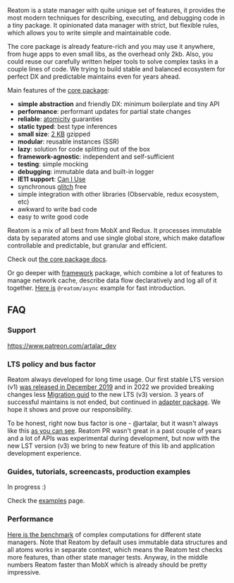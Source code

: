 Reatom is a state manager with quite unique set of features, it provides the most modern techniques for describing, executing, and debugging code in a tiny package. It opinionated data manager with strict, but flexible rules, which allows you to write simple and maintainable code.

The core package is already feature-rich and you may use it anywhere, from huge apps to even small libs, as the overhead only 2kb. Also, you could reuse our carefully written helper tools to solve complex tasks in a couple lines of code. We trying to build stable and balanced ecosystem for perfect DX and predictable maintains even for years ahead.

Main features of the [core package](https://www.reatom.dev/packages/core):

- **simple abstraction** and friendly DX: minimum boilerplate and tiny API
- **performance**: performant updates for partial state changes
- **reliable**: [atomicity](<https://en.wikipedia.org/wiki/Atomicity_(database_systems)>) guaranties
- **static typed**: best type inferences
- **small size**: [2 KB](https://bundlephobia.com/result?p=@reatom/core@alpha) gzipped
- **modular**: reusable instances (SSR)
- **lazy**: solution for code splitting out of the box
- **framework-agnostic**: independent and self-sufficient
- **testing**: simple mocking
- **debugging**: immutable data and built-in logger
- **IE11 support**: [Can I Use](https://caniuse.com/?search=weakmap)
- synchronous [glitch](https://en.wikipedia.org/wiki/Reactive_programming#Glitches) free
- simple integration with other libraries (Observable, redux ecosystem, etc)
- awkward to write bad code
- easy to write good code

Reatom is a mix of all best from MobX and Redux. It processes immutable data by separated atoms and use single global store, which make dataflow controllable and predictable, but granular and efficient.

Check out [the core package docs](https://reatom.dev/packages/core).

Or go deeper with [framework](https://reatom.dev/packages/framework) package, which combine a lot of features to manage network cache, describe data flow declaratively and log all of it together.
[Here is](https://codesandbox.io/s/reatomasync-9t0x42?file=/src/model.ts) `@reatom/async` example for fast introduction.


## FAQ

### Support

https://www.patreon.com/artalar_dev

### LTS policy and bus factor

Reatom always developed for long time usage. Our first stable LTS version (v1) [was released in December 2019](https://github.com/artalar/reatom/releases/tag/v1.0) and in 2022 we provided breaking changes less [Migration guid](https://www.reatom.dev/packages/core-v1#migration-guide) to the new LTS (v3) version. 3 years of successful maintains is not ended, but continued in [adapter package](https://www.reatom.dev/packages/core-v1). We hope it shows and prove our responsibility.

To be honest, right now bus factor is one - @artalar, but it wasn't always like this [as you can see](https://github.com/artalar/reatom/graphs/contributors). Reatom PR wasn't great in a past couple of years and a lot of APIs was experimental during development, but now with the new LST version (v3) we bring to new feature of this lib and application development experience.

### Guides, tutorials, screencasts, production examples

In progress :)

Check the [examples](https://www.reatom.dev/examples) page.

### Performance

[Here is the benchmark](https://github.com/artalar/reactive-computed-bench) of complex computations for different state managers. Note that Reatom by default uses immutable data structures and all atoms works in separate context, which means the Reatom test checks more features, than other state manager tests. Anyway, in the middle numbers Reatom faster than MobX which is already should be pretty impressive.
